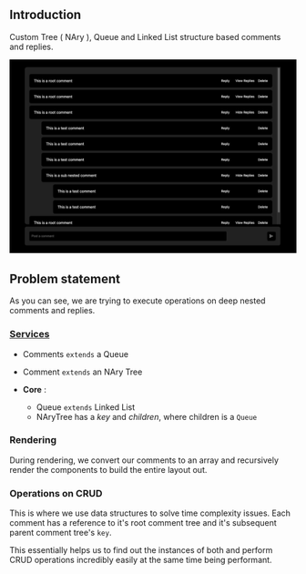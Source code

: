 ## Introduction

Custom Tree ( NAry ), Queue and Linked List structure based comments and replies.

<img src="https://github.com/Gurubalan-GIT/reply-trees/blob/master/public/assets/img.png" />

## Problem statement

As you can see, we are trying to execute operations on deep nested comments and replies.

### [Services](/utils/services)

- Comments `extends` a Queue
- Comment `extends` an NAry Tree

- **Core** :
  - Queue `extends` Linked List
  - NAryTree has a *key* and *children*, where children is a `Queue`

### Rendering

During rendering, we convert our comments to an array and recursively render the components to build the entire layout out.

### Operations on CRUD

This is where we use data structures to solve time complexity issues.
Each comment has a reference to it's root comment tree and it's subsequent parent comment tree's `key`.

This essentially helps us to find out the instances of both and perform CRUD operations incredibly easily at the same time being performant.
